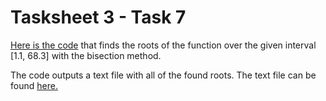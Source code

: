 # Tasksheet 3 - Task 7

[Here is the code](https://github.com/ethanancell/math4610/blob/master/software/multiple_roots/bisection_mr.c) that finds the roots of the function over the given interval
[1.1, 68.3] with the bisection method.

The code outputs a text file with all of the found roots. The text file can
be found [here.](https://github.com/ethanancell/math4610/blob/master/software/multiple_roots/bisection_roots.txt)
